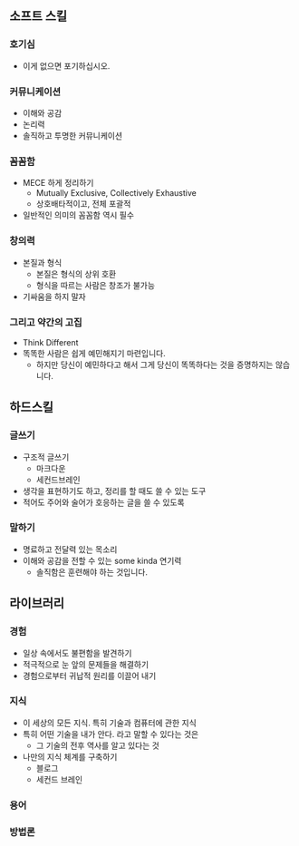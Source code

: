 ## 소프트 스킬

### 호기심

- 이게 없으면 포기하십시오.

### 커뮤니케이션

- 이해와 공감
- 논리력
- 솔직하고 투명한 커뮤니케이션

### 꼼꼼함

- MECE 하게 정리하기
	- Mutually Exclusive, Collectively Exhaustive
	- 상호배타적이고, 전체 포괄적
- 일반적인 의미의 꼼꼼함 역시 필수

### 창의력

- 본질과 형식
	- 본질은 형식의 상위 호환
	- 형식을 따르는 사람은 창조가 불가능
- 기싸움을 하지 말자

### 그리고 약간의 고집

- Think Different
- 똑똑한 사람은 쉽게 예민해지기 마련입니다.
	- 하지만 당신이 예민하다고 해서 그게 당신이 똑똑하다는 것을 증명하지는 않습니다.

## 하드스킬

### 글쓰기

- 구조적 글쓰기
	- 마크다운
	- 세컨드브레인
- 생각을 표현하기도 하고, 정리를 할 때도 쓸 수 있는 도구
- 적어도 주어와 술어가 호응하는 글을 쓸 수 있도록

### 말하기

- 명료하고 전달력 있는 목소리
- 이해와 공감을 전할 수 있는 some kinda 연기력
	- 솔직함은 훈련해야 하는 것입니다.

## 라이브러리

### 경험

- 일상 속에서도 불편함을 발견하기
- 적극적으로 눈 앞의 문제들을 해결하기
- 경험으로부터 귀납적 원리를 이끌어 내기

### 지식

- 이 세상의 모든 지식. 특히 기술과 컴퓨터에 관한 지식
- 특히 어떤 기술을 내가 안다. 라고 말할 수 있다는 것은
	- 그 기술의 전후 역사를 알고 있다는 것
- 나만의 지식 체계를 구축하기
	- 블로그
	- 세컨드 브레인

### 용어
### 방법론